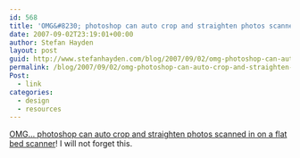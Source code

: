 ```yaml
---
id: 568
title: 'OMG&#8230; photoshop can auto crop and straighten photos scanned in on a flat bed scanner'
date: 2007-09-02T23:19:01+00:00
author: Stefan Hayden
layout: post
guid: http://www.stefanhayden.com/blog/2007/09/02/omg-photoshop-can-auto-crop-and-straighten-photos-scanned-in-on-a-flat-bed-scanner/
permalink: /blog/2007/09/02/omg-photoshop-can-auto-crop-and-straighten-photos-scanned-in-on-a-flat-bed-scanner/
Post:
  - link
categories:
  - design
  - resources
---
```

<a href="http://blog.thembid.com/index.php/2007/09/01/do-you-still-scan-photos-with-a-flatbed-scanner/">OMG... photoshop can auto crop and straighten photos scanned in on a flat bed scanner</a>! I will not forget this.